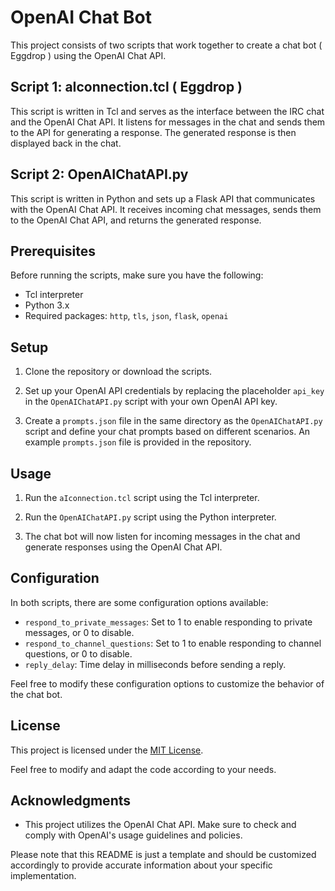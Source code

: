 # OpenAI Chat Bot

This project consists of two scripts that work together to create a chat bot ( Eggdrop ) using the OpenAI Chat API.

## Script 1: aIconnection.tcl ( Eggdrop )

This script is written in Tcl and serves as the interface between the IRC chat and the OpenAI Chat API. It listens for messages in the chat and sends them to the API for generating a response. The generated response is then displayed back in the chat.

## Script 2: OpenAIChatAPI.py

This script is written in Python and sets up a Flask API that communicates with the OpenAI Chat API. It receives incoming chat messages, sends them to the OpenAI Chat API, and returns the generated response.

## Prerequisites

Before running the scripts, make sure you have the following:

- Tcl interpreter
- Python 3.x
- Required packages: `http`, `tls`, `json`, `flask`, `openai`

## Setup

1. Clone the repository or download the scripts.

2. Set up your OpenAI API credentials by replacing the placeholder `api_key` in the `OpenAIChatAPI.py` script with your own OpenAI API key.

3. Create a `prompts.json` file in the same directory as the `OpenAIChatAPI.py` script and define your chat prompts based on different scenarios. An example `prompts.json` file is provided in the repository.

## Usage

1. Run the `aIconnection.tcl` script using the Tcl interpreter.

2. Run the `OpenAIChatAPI.py` script using the Python interpreter.

3. The chat bot will now listen for incoming messages in the chat and generate responses using the OpenAI Chat API.

## Configuration

In both scripts, there are some configuration options available:

- `respond_to_private_messages`: Set to 1 to enable responding to private messages, or 0 to disable.
- `respond_to_channel_questions`: Set to 1 to enable responding to channel questions, or 0 to disable.
- `reply_delay`: Time delay in milliseconds before sending a reply.

Feel free to modify these configuration options to customize the behavior of the chat bot.

## License

This project is licensed under the [MIT License](https://opensource.org/licenses/MIT).

Feel free to modify and adapt the code according to your needs.

## Acknowledgments

- This project utilizes the OpenAI Chat API. Make sure to check and comply with OpenAI's usage guidelines and policies.

Please note that this README is just a template and should be customized accordingly to provide accurate information about your specific implementation.
